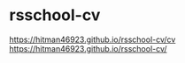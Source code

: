# rsschool-cv
https://hitman46923.github.io/rsschool-cv/cv
https://hitman46923.github.io/rsschool-cv/
